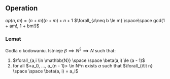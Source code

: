 ## Operation
$op(n, m) = (n + m)(n + m) + n + 1$
$\forall_{a\neq b \le m} \space\space gcd(1 + am!, 1 + bm!)$

### Lemat
Godla o kodowaniu. Istnieje $\beta \implies N^2 \implies N$ such that:
1. $\forall_{a,i \in \mathbb{N}} \space \space \beta(a,i) \le (a - 1)$
2. for all $<a_0, ..., a_{n - 1}> \in N^n exists $a$ such that $\forall_{i\lt n} \space \space \beta(a, i) = a_i$